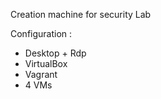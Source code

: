 Creation machine for security Lab

Configuration :
 - Desktop + Rdp
 - VirtualBox
 - Vagrant
 - 4 VMs